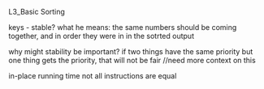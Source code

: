 L3_Basic Sorting

keys - stable?
what he means: the same numbers should be coming together, and in order they were in in the sotrted output

why might stability be important?
if two things have the same priority but one thing gets the priority, that will not be fair
//need more context on this

in-place
running time
not all instructions are equal


